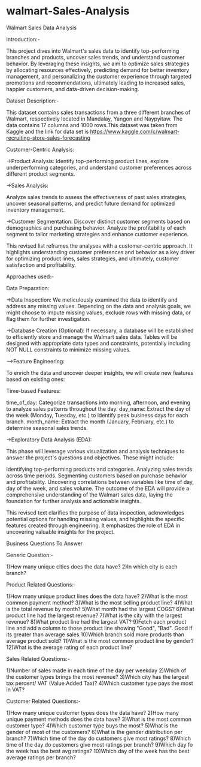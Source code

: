 # walmart-Sales-Analysis

Walmart Sales Data Analysis

Introduction:-

This project dives into Walmart's sales data to identify top-performing branches and products, uncover sales trends, and understand customer behavior. By leveraging these insights, we aim to optimize sales strategies by allocating resources effectively, predicting demand for better inventory management, and personalizing the customer experience through targeted promotions and recommendations, ultimately leading to increased sales, happier customers, and data-driven decision-making.


Dataset Description:-

This dataset contains sales transactions from a three different branches of Walmart, respectively located in Mandalay, Yangon and Naypyitaw. The data contains 17 columns and 1000 rows.This dataset was taken from Kaggle and the link for data set is https://www.kaggle.com/c/walmart-recruiting-store-sales-forecasting




Customer-Centric Analysis:

->Product Analysis: 
Identify top-performing product lines, explore underperforming categories, and understand customer preferences across different product segments.

->Sales Analysis: 

Analyze sales trends to assess the effectiveness of past sales strategies, uncover seasonal patterns, and predict future demand for optimized inventory management.

->Customer Segmentation:
 Discover distinct customer segments based on demographics and purchasing behavior. Analyze the profitability of each segment to tailor marketing strategies and enhance customer experience.


This revised list reframes the analyses with a customer-centric approach. It highlights understanding customer preferences and behavior as a key driver for optimizing product lines, sales strategies, and ultimately, customer satisfaction and profitability.

Approaches used:-

Data Preparation:

->Data Inspection: We meticulously examined the data to identify and address any missing values. Depending on the data and analysis goals, we might choose to impute missing values, exclude rows with missing data, or flag them for further investigation.

->Database Creation (Optional): If necessary, a database will be established to efficiently store and manage the Walmart sales data. Tables will be designed with appropriate data types and constraints, potentially including NOT NULL constraints to minimize missing values.

-->Feature Engineering:

To enrich the data and uncover deeper insights, we will create new features based on existing ones:

Time-based Features:

time_of_day: Categorize transactions into morning, afternoon, and evening to analyze sales patterns throughout the day.
day_name: Extract the day of the week (Monday, Tuesday, etc.) to identify peak business days for each branch.
month_name: Extract the month (January, February, etc.) to determine seasonal sales trends.


->Exploratory Data Analysis (EDA):

This phase will leverage various visualization and analysis techniques to answer the project's questions and objectives. These might include:

Identifying top-performing products and categories.
Analyzing sales trends across time periods.
Segmenting customers based on purchase behavior and profitability.
Uncovering correlations between variables like time of day, day of the week, and sales volume.
The outcome of the EDA will provide a comprehensive understanding of the Walmart sales data, laying the foundation for further analysis and actionable insights.

This revised text clarifies the purpose of data inspection, acknowledges potential options for handling missing values, and highlights the specific features created through engineering. It emphasizes the role of EDA in uncovering valuable insights for the project.



Business Questions To Answer

Generic Question:-

1)How many unique cities does the data have?
2)In which city is each branch?

Product Related Questions:-

1)How many unique product lines does the data have?
2)What is the most common payment method?
3)What is the most selling product line?
4)What is the total revenue by month?
5)What month had the largest COGS?
6)What product line had the largest revenue?
7)What is the city with the largest revenue?
8)What product line had the largest VAT?
9)Fetch each product line and add a column to those product line showing "Good", "Bad". Good if its greater than average sales
10)Which branch sold more products than average product sold?
11)What is the most common product line by gender?
12)What is the average rating of each product line?

Sales Related Questions:-

1)Number of sales made in each time of the day per weekday
2)Which of the customer types brings the most revenue?
3)Which city has the largest tax percent/ VAT (Value Added Tax)?
4)Which customer type pays the most in VAT?

Customer Related Questions:-

1)How many unique customer types does the data have?
2)How many unique payment methods does the data have?
3)What is the most common customer type?
4)Which customer type buys the most?
5)What is the gender of most of the customers?
6)What is the gender distribution per branch?
7)Which time of the day do customers give most ratings?
8)Which time of the day do customers give most ratings per branch?
9)Which day fo the week has the best avg ratings?
10)Which day of the week has the best average ratings per branch?

